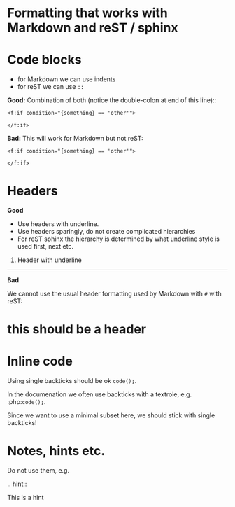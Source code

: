 Formatting that works with Markdown and reST / sphinx
=====================================================

Code blocks
===========

* for Markdown we can use indents
* for reST we can use `::` 

**Good:** Combination of both (notice the double-colon at end of this line)::

    <f:if condition="{something} == 'other'">
   
    </f:if>
   
   
**Bad:** This will work for Markdown but not reST:   

    <f:if condition="{something} == 'other'">
   
    </f:if>


Headers
=======

**Good**

* Use headers with underline.
* Use headers sparingly, do not create complicated hierarchies
* For reST sphinx the hierarchy is determined by what underline style is used
  first, next etc. 


1. Header with underline
------------------------

**Bad**

We cannot use the usual header formatting used by Markdown with `#` with reST:

# this should be a header


Inline code
===========

Using single backticks should be ok `code();`. 

In the documenation we often use backticks with a textrole, e.g. :php:`code();`. 

Since we want to use a minimal subset here, we should stick with single backticks!


Notes, hints etc.
=================

Do not use them, e.g. 

.. hint:: 

   This is a hint
